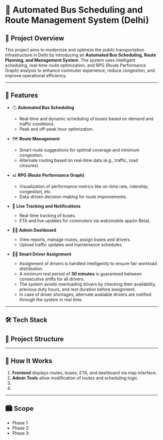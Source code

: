 # 🚌 Automated Bus Scheduling and Route Management System (Delhi)

## 🚀 Project Overview

This project aims to modernize and optimize the public transportation infrastructure in Delhi by introducing an **Automated Bus Scheduling, Route Planning, and Management System**. The system uses intelligent scheduling, real-time route optimization, and RPG (Route Performance Graph) analysis to enhance commuter experience, reduce congestion, and improve operational efficiency.

---

## 🔧 Features

- 🕒 **Automated Bus Scheduling**
  - Real-time and dynamic scheduling of buses based on demand and traffic conditions.
  - Peak and off-peak hour optimization.

- 🗺️ **Route Management**
  - Smart route suggestions for optimal coverage and minimum congestion.
  - Alternate routing based on real-time data (e.g., traffic, road closures).

- 📊 **RPG (Route Performance Graph)**
  - Visualization of performance metrics like on-time rate, ridership, congestion, etc.
  - Data-driven decision-making for route improvements.

- 📍 **Live Tracking and Notifications**
  - Real-time tracking of buses.
  - ETA and live updates for commuters via web/mobile app(in Beta).

- 👨‍💻 **Admin Dashboard**
  - View reports, manage routes, assign buses and drivers.
  - Upload traffic updates and maintenance schedules.

- 👷‍♂️ **Smart Driver Assignment**
  - Assignment of drivers is handled intelligently to ensure fair workload distribution.
  - A minimum rest period of **30 minutes** is guaranteed between consecutive shifts for all drivers.
  - The system avoids overloading drivers by checking their availability, previous duty hours, and rest duration before assignment.
  - In case of driver shortages, alternate available drivers are notified through the system in real time.

---

## 🛠️ Tech Stack



## 📂 Project Structure



---

## 🧠 How It Works

1. **Frontend** displays routes, buses, ETA, and dashboard via map interface.
2. **Admin Tools** allow modification of routes and scheduling logic.
3. 
4. 

---

## 🏙️ Scope

- Phase 1: 
- Phase 2: 
- Phase 3: 

